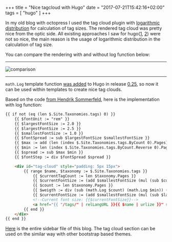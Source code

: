 +++
title = "Nice tagcloud with Hugo"
date = "2017-07-21T15:42:16+02:00"
tags = [ "hugo" ]
+++

In my old blog with octopress I used the tag cloud plugin with [logarithmic distribution] for calculation of tag sizes.
The rendered tag cloud was pretty nice from the optic side. All existing approaches I saw for hugo([1], [2]) were not so nice, the main reason is the usage of logarithmic distribution in the calculation of tag size.

<!--more-->

You can compare the rendering with and without log function below:

___

![comparison](comparison.png)

___

`math.Log` template function [was added](https://github.com/gohugoio/hugo/pull/3662) to Hugo in release [0.25](https://github.com/gohugoio/hugo/releases/tag/v0.25), so now it can be used within templates to create nice tag clouds.

Based on the code [from Hendrik Sommerfeld][1], here is the implementation with log function:

```html
{{ if not (eq (len $.Site.Taxonomies.tags) 0) }}
    {{ $fontUnit := "rem" }}
    {{ $largestFontSize := 2.0 }}
    {{ $largestFontSize := 2.5 }}
    {{ $smallestFontSize := 1.0 }}
    {{ $fontSpread := sub $largestFontSize $smallestFontSize }}
    {{ $max := add (len (index $.Site.Taxonomies.tags.ByCount 0).Pages) 1 }}
    {{ $min := len (index $.Site.Taxonomies.tags.ByCount.Reverse 0).Pages }}
    {{ $spread := sub $max $min }}
    {{ $fontStep := div $fontSpread $spread }}

    <div id="tag-cloud" style="padding: 5px 15px">
        {{ range $name, $taxonomy := $.Site.Taxonomies.tags }}
            {{ $currentTagCount := len $taxonomy.Pages }}
            {{ $currentFontSize := (add $smallestFontSize (mul (sub $currentTagCount $min) $fontStep) ) }}
            {{ $count := len $taxonomy.Pages }}
            {{ $weigth := div (sub (math.Log $count) (math.Log $min)) (sub (math.Log $max) (math.Log $min)) }}
            {{ $currentFontSize := (add $smallestFontSize (mul (sub $largestFontSize $smallestFontSize) $weigth) ) }}
            <!--Current font size: {{$currentFontSize}}-->
            <a href="{{ "/tags/" | relLangURL }}{{ $name | urlize }}" style="font-size:{{$currentFontSize}}{{$fontUnit}}">{{ $name }}</a>
        {{ end }}
    </div>
{{ end }}
```

[Here](https://github.com/artem-sidorenko/www.sidorenko.io/blob/a43e51b2ac4b89e727bc02446f43764a1ff96995/layouts/partials/bloc/content/sidebar.html#L29-L51) is the entire sidebar file of this blog. The tag cloud section can be used on the similar way with other bootstrap based themes.

[logarithmic distribution]: https://gist.github.com/yeban/2290195#file-jekyll-tag-cloud-rb-L69-L70
[1]: https://www.henriksommerfeld.se/hugo-tag-could/
[2]: https://discourse.gohugo.io/t/weighted-tag-cloud/3491
